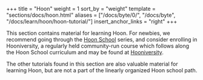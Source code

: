 
+++
title = "Hoon"
weight = 1
sort_by = "weight"
template = "sections/docs/hoon.html"
aliases = ["/docs/byte/0/", "/docs/byte", "/docs/learn/hoon/hoon-tutorial/"]
insert_anchor_links = "right"
+++

This section contains material for learning Hoon. For newbies, we recommend
going through the [Hoon School](@/docs/tutorials/hoon/hoon-school/_index.md)
series, and consider enrolling in Hooniversity, a regularly held community-run
course which follows along the Hoon School curriculum and may be found at [Hooniversity](https://hooniversity.org/).

The other tutorials found in this section are also valuable material for
learning Hoon, but are not a part of the linearly organized Hoon school path.

